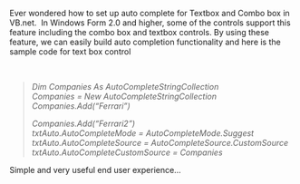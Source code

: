 
Ever wondered how to set up auto complete for Textbox and Combo box in VB.net.  In Windows Form 2.0 and higher, some of the controls support this feature including the combo box and textbox controls. By using these feature, we can easily build auto completion functionality and here is the sample code for text box control

 

> _Dim Companies As AutoCompleteStringCollection  
> Companies = New AutoCompleteStringCollection  
> Companies.Add(“Ferrari”)_
> 
> _Companies.Add(“Ferrari2”)  
> txtAuto.AutoCompleteMode = AutoCompleteMode.Suggest  
> txtAuto.AutoCompleteSource = AutoCompleteSource.CustomSource  
> txtAuto.AutoCompleteCustomSource = Companies_

Simple and very useful end user experience…